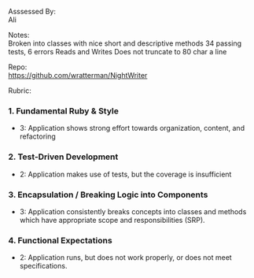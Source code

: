 Asssessed By:  
Ali

Notes:  
Broken into classes with nice short and descriptive methods
34 passing tests, 6 errors
Reads and Writes
Does not truncate to 80 char a line

Repo:  
https://github.com/wratterman/NightWriter

Rubric:

### 1. Fundamental Ruby & Style

* 3:  Application shows strong effort towards organization, content, and refactoring

### 2. Test-Driven Development

* 2: Application makes use of tests, but the coverage is insufficient

### 3. Encapsulation / Breaking Logic into Components

* 3: Application consistently breaks concepts into classes and methods which have appropriate scope and responsibilities (SRP).

### 4. Functional Expectations

* 2: Application runs, but does not work properly, or does not meet specifications.
